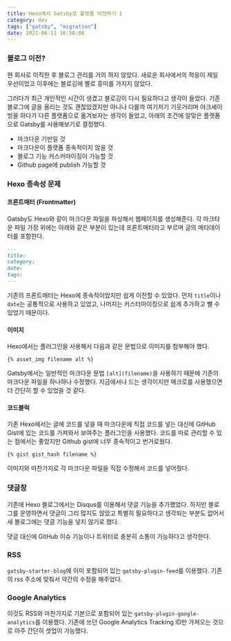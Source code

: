 ```yaml
---
title: Hexo에서 Gatsby로 플랫폼 이전하기 1
category: dev
tags: ["gatsby", "migration"]
date: 2021-06-11 16:58:08
---
```


### 블로그 이전?

현 회사로 이직한 후 블로그 관리를 거의 하지 않았다. 새로운 회사에서의 적응이 제일 우선이었고 이후에는 블로깅에 별로 흥미를 가지지 않았다.

그러다가 최근 개인적인 시간이 생겼고 블로깅이 다시 필요하다고 생각이 들었다. 기존 블로그에 글을 올리는 것도 괜찮았겠지만 아니나 다를까 여기저기 기웃거리며 야크셰이빙을 하다가 다른 플랫폼으로 옮겨보자는 생각이 들었고, 아래의 조건에 알맞은 플랫폼으로 Gatsby를 사용해보기로 결정했다.

- 마크다운 기반일 것
- 마크다운이 플랫폼 종속적이지 않을 것
- 블로그 기능 커스커마이징이 가능할 것
- Github page에 publish 가능할 것

### Hexo 종속성 문제

#### 프론트매터 (Frontmatter)

Gatsby도 Hexo와 같이 마크다운 파일을 파싱해서 웹페이지를 생성해준다. 각 마크타운 파일 가장 위에는 아래와 같은 부분이 있는데 프론트매터라고 부르며 글의 메타데이터를 포함한다.

```md
---
title:
category:
date:
tags:
---
```

기존의 프론트매터는 Hexo에 종속적이었지만 쉽게 이전할 수 있었다. 먼저 `title`이나 `date`는 공통적으로 사용하고 있었고, 나머지는 커스터마이징으로 쉽게 추가하고 뺄 수 있었기 때문이다.

#### 이미지

Hexo에서는 플러그인을 사용해서 다음과 같은 문법으로 이미지를 첨부해야 했다. 

`{% asset_img filename alt %}`

Gatsby에서는 일반적인 마크다운 문법 `[alt](filename)`을 사용하기 때문에 기존의 마크다운 파일을 하나하나 수정했다. 지금에서나 드는 생각이지만 매크로를 사용했으면 더 간단히 할 수 있었을 것 같다.

#### 코드블럭

기존 Hexo에서는 글에 코드를 넣을 때 마크다운에 직접 코드를 넣는 대신에 GitHub Gist에 있는 코드를 가져와서 보여주는 플러그인을 사용했다. 코드를 따로 관리할 수 있는 점에서는 좋았지만 Github gist에 너무 종속적이고 번거로웠다.

`{% gist gist_hash filename %}`

이미지와 마찬가지로 각 마크다운 파일을 직접 수정해서 코드를 넣어줬다.

### 댓글창

기존에 Hexo 블로그에서는 Disqus를 이용해서 댓글 기능을 추가했었다. 하지만 블로그를 운영하면서 댓글이 그리 많지도 않았고 특별히 필요하다고 생각되는 부분도 없어서 새 블로그에는 댓글 기능을 넣지 않기로 했다.

댓글 대신에 GitHub 이슈 기능이나 트위터로 충분히 소통이 가능하다고 생각한다.

### RSS

`gatsby-starter-blog`에 이미 포함되어 있는 `gatsby-plugin-feed`를 이용했다. 기존의 rss 주소에 맞춰서 약간의 수정을 해주었다.

### Google Analytics

이것도 RSS와 마찬가지로 기본으로 포함되어 있는 `gatsby-plugin-google-analytics`를 이용했다. 기존에 쓰던 Google Analytics Tracking ID만 가져오는 것으로 아주 간단히 셋업이 가능했다.